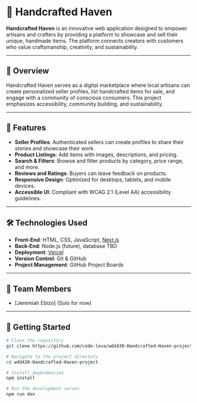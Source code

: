 # 🧵 Handcrafted Haven

**Handcrafted Haven** is an innovative web application designed to empower artisans and crafters by providing a platform to showcase and sell their unique, handmade items. The platform connects creators with customers who value craftsmanship, creativity, and sustainability.

---

## 🌟 Overview

Handcrafted Haven serves as a digital marketplace where local artisans can create personalized seller profiles, list handcrafted items for sale, and engage with a community of conscious consumers. This project emphasizes accessibility, community building, and sustainability.

---

## 🎯 Features

- **Seller Profiles**: Authenticated sellers can create profiles to share their stories and showcase their work.
- **Product Listings**: Add items with images, descriptions, and pricing.
- **Search & Filters**: Browse and filter products by category, price range, and more.
- **Reviews and Ratings**: Buyers can leave feedback on products.
- **Responsive Design**: Optimized for desktops, tablets, and mobile devices.
- **Accessible UI**: Compliant with WCAG 2.1 (Level AA) accessibility guidelines.

---

## 🛠️ Technologies Used

- **Front-End**: HTML, CSS, JavaScript, [Next.js](https://nextjs.org)
- **Back-End**: Node.js (future), database TBD
- **Deployment**: [Vercel](https://vercel.com)
- **Version Control**: Git & GitHub
- **Project Management**: GitHub Project Boards

---

## 👥 Team Members

- [Jeremiah Ebizo] (Solo for now)

---

## 🚀 Getting Started

```bash
# Clone the repository
git clone https://github.com/code-lova/wdd430-Handcrafted-Haven-project

# Navigate to the project directory
cd wdd430-Handcrafted-Haven-project

# Install dependencies
npm install

# Run the development server
npm run dev
